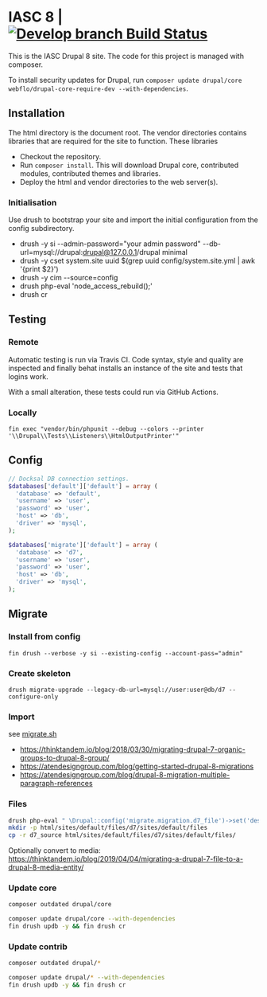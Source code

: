 # IASC 8 | [![Develop branch Build Status](https://travis-ci.com/UN-OCHA/iasc8.svg?branch=develop)](https://travis-ci.com/UN-OCHA/iasc8)

This is the IASC Drupal 8 site. The code for this project is managed with composer.

To install security updates for Drupal, run `composer update drupal/core webflo/drupal-core-require-dev --with-dependencies`.

## Installation

The html directory is the document root. The vendor directories contains libraries that are required for the site to function. These libraries

* Checkout the repository.
* Run `composer install`. This will download Drupal core, contributed modules, contributed themes and libraries.
* Deploy the html and vendor directories to the web server(s).

### Initialisation

Use drush to bootstrap your site and import the initial configuration from the config subdirectory.

* drush -y si --admin-password="your admin password" --db-url=mysql://drupal:drupal@127.0.0.1/drupal minimal
* drush -y cset system.site uuid $(grep uuid config/system.site.yml | awk '{print $2}')
* drush -y cim --source=config
* drush php-eval 'node_access_rebuild();'
* drush cr

## Testing

### Remote

Automatic testing is run via Travis CI. Code syntax, style and quality are inspected and finally behat installs an instance of the site and tests that logins work.

With a small alteration, these tests could run via GitHub Actions.

### Locally

`fin exec "vendor/bin/phpunit --debug --colors --printer '\\Drupal\\Tests\\Listeners\\HtmlOutputPrinter'"`

## Config

```php
// Docksal DB connection settings.
$databases['default']['default'] = array (
  'database' => 'default',
  'username' => 'user',
  'password' => 'user',
  'host' => 'db',
  'driver' => 'mysql',
);

$databases['migrate']['default'] = array (
  'database' => 'd7',
  'username' => 'user',
  'password' => 'user',
  'host' => 'db',
  'driver' => 'mysql',
);
```

## Migrate

### Install from config

`fin drush --verbose -y si --existing-config --account-pass="admin"`

### Create skeleton

`drush migrate-upgrade --legacy-db-url=mysql://user:user@db/d7 --configure-only`

### Import

see [migrate.sh](./migrate.sh)

- <https://thinktandem.io/blog/2018/03/30/migrating-drupal-7-organic-groups-to-drupal-8-group/>
- <https://atendesigngroup.com/blog/getting-started-drupal-8-migrations>
- <https://atendesigngroup.com/blog/drupal-8-migration-multiple-paragraph-references>

### Files

```bash
drush php-eval " \Drupal::config('migrate.migration.d7_file')->set('destination.source_base_path', 'html/sites/default/files/d7')->save();"
mkdir -p html/sites/default/files/d7/sites/default/files
cp -r d7_source html/sites/default/files/d7/sites/default/files/
```

Optionally convert to media: <https://thinktandem.io/blog/2019/04/04/migrating-a-drupal-7-file-to-a-drupal-8-media-entity/>

### Update core

```bash
composer outdated drupal/core
```

```bash
composer update drupal/core --with-dependencies
fin drush updb -y && fin drush cr
```

### Update contrib

```bash
composer outdated drupal/*
```

```bash
composer update drupal/* --with-dependencies
fin drush updb -y && fin drush cr
```
